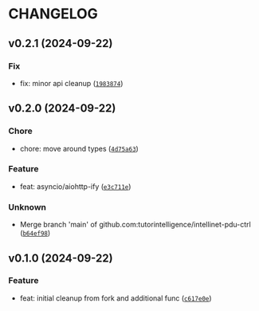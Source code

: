 # CHANGELOG



## v0.2.1 (2024-09-22)

### Fix

* fix: minor api cleanup ([`1983874`](https://github.com/tutorintelligence/intellinet-pdu-ctrl/commit/1983874b54517ddf38f7ac4d9f7096498170e94e))


## v0.2.0 (2024-09-22)

### Chore

* chore: move around types ([`4d75a63`](https://github.com/tutorintelligence/intellinet-pdu-ctrl/commit/4d75a639166f653a5208b427610278f549f0bfe8))

### Feature

* feat: asyncio/aiohttp-ify ([`e3c711e`](https://github.com/tutorintelligence/intellinet-pdu-ctrl/commit/e3c711e6d7b50cd5089c4f379bab7c2184c03d6e))

### Unknown

* Merge branch &#39;main&#39; of github.com:tutorintelligence/intellinet-pdu-ctrl ([`b64ef98`](https://github.com/tutorintelligence/intellinet-pdu-ctrl/commit/b64ef98f780cda82abc31ef016f63f325f8f22f5))


## v0.1.0 (2024-09-22)

### Feature

* feat: initial cleanup from fork and additional func ([`c617e0e`](https://github.com/tutorintelligence/intellinet-pdu-ctrl/commit/c617e0eeb41d7e268623f4b46c3def0af9ced634))
